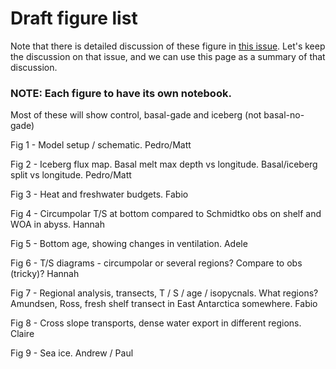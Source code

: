 # Draft figure list

Note that there is detailed discussion of these figure in [this issue]([https://github.com/adele157/easterlies-collaborative-project/issues/37](https://github.com/pedrocol/basal_mom5-collaborative-project/issues/72)). Let's keep the discussion on that issue, and we can use this page as a summary of that discussion.

### NOTE: Each figure to have its own notebook.

Most of these will show control, basal-gade and iceberg (not basal-no-gade)

Fig 1 - Model setup / schematic. Pedro/Matt

Fig 2 - Iceberg flux map. Basal melt max depth vs longitude. Basal/iceberg split vs longitude. Pedro/Matt

Fig 3 - Heat and freshwater budgets. Fabio

Fig 4 - Circumpolar T/S at bottom compared to Schmidtko obs on shelf and WOA in abyss. Hannah

Fig 5 - Bottom age, showing changes in ventilation. Adele

Fig 6 - T/S diagrams - circumpolar or several regions? Compare to obs (tricky)? Hannah

Fig 7 - Regional analysis, transects, T / S / age / isopycnals. What regions? Amundsen, Ross, fresh shelf transect in East Antarctica somewhere. Fabio

Fig 8 - Cross slope transports, dense water export in different regions. Claire

Fig 9 - Sea ice. Andrew / Paul
